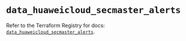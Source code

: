 # `data_huaweicloud_secmaster_alerts`

Refer to the Terraform Registry for docs: [`data_huaweicloud_secmaster_alerts`](https://registry.terraform.io/providers/huaweicloud/huaweicloud/1.71.1/docs/data-sources/secmaster_alerts).
